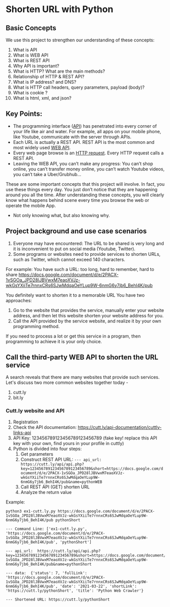 # Shorten URL with Python

## Basic Concepts

We use this project to strengthen our understanding of these concepts:

1. What is API
2. What is WEB API
3. What is REST API
4. Why API is important? 
5. What is HTTP? What are the main methods? 
6. Relationship of HTTP & REST API? 
7. What is IP address? and DNS?
8. What is HTTP call headers, query parameters, payload (body)?
9. What is cookie ? 
10. What is html, xml, and json?
 
## Key Points:

* The programming interface ([API](API.png)) has penetrated into every corner of your life like air and water. For example, all apps on your mobile phone, like Youtube, communicate with the server through APIs.
* Each URL is actually a REST API. REST API is the most common and most widely used [WEB API](http.jpeg).
* Every web page browse is an [HTTP request](CRUD_diagram.png). Every HTTP request calls a REST API.
* Leaving the WEB API, you can’t make any progress: You can’t shop online, you can’t transfer money online, you can’t watch Youtube videos, you can’t take a Uber/Grubhub...

These are some important concepts that this project will involve. In fact, you use these things every day. You just don’t notice that they are happening around you all the time. After understanding these concepts, you will clearly know what happens behind scene every time you browse the web or operate the mobile App.
- Not only knowing what, but also knowing why.

## Project background and use case scenarios
1. Everyone may have encountered: The URL to be shared is very long and it is inconvenient to put on social media (Youtube, Twitter).
2. Some programs or websites need to provide services to shorten URLs, such as Twitter, which cannot exceed 140 characters.

For example: You have such a URL: too long, hard to remember, hard to share
https://docs.google.com/document/d/e/2PACX-1vSGOa_JPD28lJBVwxM7eaoXVJz-wkGsYXiiTe7rnnxCRs6SJwMdqaOeYLup9W-6nmG6y7jb6_BehI4K/pub

You definitely want to shorten it to a memorable URL
You have two approaches:
1. Go to the website that provides the service, manually enter your website address, and then let this website shorten your website address for you.
2. Call the API provided by the service website, and realize it by your own programming method.
   
If you need to process a lot or get this service in a program, then programming to achieve it is your only choice.


## Call the third-party WEB API to shorten the URL service

A search reveals that there are many websites that provide such services. Let's discuss two more common websites together today -
1. cutt.ly
2. bit.ly

### Cutt.ly website and API

1. Registration
2. Check the API documentation: https://cutt.ly/api-documentation/cuttly-links-api
3. API Key: 123456789123456789123456789 (fake key! replace this API key with your own, find yours in your profile in cuttly)
4. Python is divided into four steps:
   1. Get parameters
   2. Construct REST API URL: `--- api_url: https://cutt.ly/api/api.php?key=123456789123456789123456789&short=https://docs.google.com/document/d/e/2PACX-1vSGOa_JPD28lJBVwxM7eaoXVJz-wkGsYXiiTe7rnnxCRs6SJwMdqaOeYLup9W-6nmG6y7jb6_BehI4K/pub&name=pythonWEB`
   3. Call REST API (GET) shorten URL
   4. Analyze the return value
   
Example:
```
python3 ex1-cutt.ly.py https://docs.google.com/document/d/e/2PACX-1vSGOa_JPD28lJBVwxM7eaoXVJz-wkGsYXiiTe7rnnxCRs6SJwMdqaOeYLup9W-6nmG6y7jb6_BehI4K/pub pythonShort

--- Command Line: ['ex1-cutt.ly.py', 'https://docs.google.com/document/d/e/2PACX-1vSGOa_JPD28lJBVwxM7eaoXVJz-wkGsYXiiTe7rnnxCRs6SJwMdqaOeYLup9W-6nmG6y7jb6_BehI4K/pub', 'pythonShort']

--- api_url:  https://cutt.ly/api/api.php?key=123456789123456789123456789&short=https://docs.google.com/document/d/e/2PACX-1vSGOa_JPD28lJBVwxM7eaoXVJz-wkGsYXiiTe7rnnxCRs6SJwMdqaOeYLup9W-6nmG6y7jb6_BehI4K/pub&name=pythonShort

--- data:  {'status': 7, 'fullLink': 'https://docs.google.com/document/d/e/2PACX-1vSGOa_JPD28lJBVwxM7eaoXVJz-wkGsYXiiTe7rnnxCRs6SJwMdqaOeYLup9W-6nmG6y7jb6_BehI4K/pub', 'date': '2021-03-22', 'shortLink': 'https://cutt.ly/pythonShort', 'title': 'Python Web Crawler'}

--- Shortened URL: https://cutt.ly/pythonShort
```

